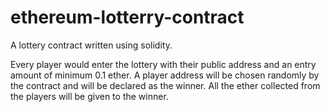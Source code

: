 # ethereum-lotterry-contract

A lottery contract written using solidity.

Every player would enter the lottery with their public address and an entry amount of minimum 0.1 ether.
A player address will be chosen randomly by the contract and will be declared as the winner.
All the ether collected from the players will be given to the winner.
